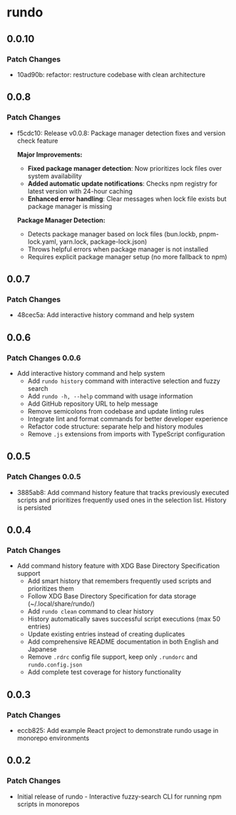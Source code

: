 # rundo

## 0.0.10

### Patch Changes

- 10ad90b: refactor: restructure codebase with clean architecture

## 0.0.8

### Patch Changes

- f5cdc10: Release v0.0.8: Package manager detection fixes and version check feature

  **Major Improvements:**
  - **Fixed package manager detection**: Now prioritizes lock files over system availability
  - **Added automatic update notifications**: Checks npm registry for latest version with 24-hour caching
  - **Enhanced error handling**: Clear messages when lock file exists but package manager is missing

  **Package Manager Detection:**
  - Detects package manager based on lock files (bun.lockb, pnpm-lock.yaml, yarn.lock, package-lock.json)
  - Throws helpful errors when package manager is not installed
  - Requires explicit package manager setup (no more fallback to npm)

## 0.0.7

### Patch Changes

- 48cec5a: Add interactive history command and help system

## 0.0.6

### Patch Changes 0.0.6

- Add interactive history command and help system
  - Add `rundo history` command with interactive selection and fuzzy search
  - Add `rundo -h, --help` command with usage information
  - Add GitHub repository URL to help message
  - Remove semicolons from codebase and update linting rules
  - Integrate lint and format commands for better developer experience
  - Refactor code structure: separate help and history modules
  - Remove `.js` extensions from imports with TypeScript configuration

## 0.0.5

### Patch Changes 0.0.5

- 3885ab8: Add command history feature that tracks previously executed scripts and prioritizes frequently used ones in the selection list. History is persisted

## 0.0.4

### Patch Changes

- Add command history feature with XDG Base Directory Specification support
  - Add smart history that remembers frequently used scripts and prioritizes them
  - Follow XDG Base Directory Specification for data storage (~/.local/share/rundo/)
  - Add `rundo clean` command to clear history
  - History automatically saves successful script executions (max 50 entries)
  - Update existing entries instead of creating duplicates
  - Add comprehensive README documentation in both English and Japanese
  - Remove `.rdrc` config file support, keep only `.rundorc` and `rundo.config.json`
  - Add complete test coverage for history functionality

## 0.0.3

### Patch Changes

- eccb825: Add example React project to demonstrate rundo usage in monorepo environments

## 0.0.2

### Patch Changes

- Initial release of rundo - Interactive fuzzy-search CLI for running npm scripts in monorepos
